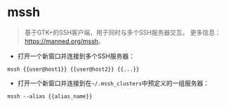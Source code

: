 # mssh

> 基于GTK+的SSH客户端，用于同时与多个SSH服务器交互。
> 更多信息：<https://manned.org/mssh>。

- 打开一个新窗口并连接到多个SSH服务器：

`mssh {{user@host1}} {{user@host2}} {{...}}`

- 打开一个新窗口并连接到在`~/.mssh_clusters`中预定义的一组服务器：

`mssh --alias {{alias_name}}`
